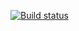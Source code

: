 [![Build status](https://ci.appveyor.com/api/projects/status/cyqn1tvp4clexkel?svg=true)](https://ci.appveyor.com/project/TatianaGold/api-ci-1-2)
